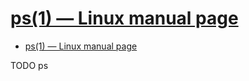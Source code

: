# [ps(1) — Linux manual page](https://www.man7.org/linux/man-pages/man1/ps.1.html)

- [ps(1) — Linux manual page](#ps1--linux-manual-page)





TODO ps